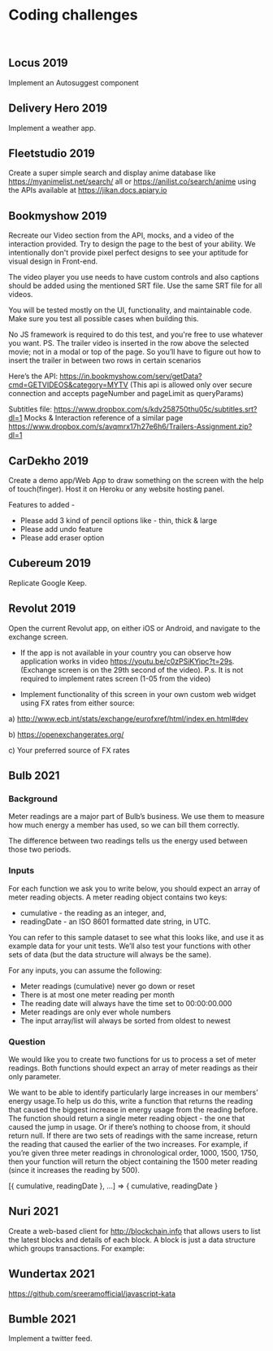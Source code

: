 # Coding challenges

&nbsp;

## Locus 2019

Implement an Autosuggest component

## Delivery Hero 2019

Implement a weather app.

## Fleetstudio 2019

Create a super simple search and display anime database like https://myanimelist.net/search/ all or https://anilist.co/search/anime using the APIs available at https://jikan.docs.apiary.io

## Bookmyshow 2019

Recreate our Video section from the API, mocks, and a video of the interaction provided. Try to design the page to the best of your ability. We intentionally don't provide pixel perfect designs to see your aptitude for visual design in Front-end.

The video player you use needs to have custom controls and also captions should be added using the mentioned SRT file. Use the same SRT file for all videos.

You will be tested mostly on the UI, functionality, and maintainable code. Make sure you test all possible cases when building this.

No JS framework is required to do this test, and you're free to use whatever you want.
PS. The trailer video is inserted in the row above the selected movie; not in a modal or top of the page. So you’ll have to figure out how to insert the trailer in between two rows in certain scenarios

Here’s the API:
https://in.bookmyshow.com/serv/getData?cmd=GETVIDEOS&category=MYTV
(This api is allowed only over secure connection and accepts pageNumber and pageLimit as queryParams)

Subtitles file:
https://www.dropbox.com/s/kdv258750thu05c/subtitles.srt?dl=1
Mocks & Interaction reference of a similar page
https://www.dropbox.com/s/avqmrx17h27e6h6/Trailers-Assignment.zip?dl=1


## CarDekho 2019

Create a demo app/Web App to draw something on the screen with the help of touch(finger). Host it on Heroku or any website hosting panel.

Features to added -
 - Please add 3 kind of pencil options like - thin, thick & large
 - Please add undo feature
 - Please add eraser option

## Cubereum 2019

Replicate Google Keep.

## Revolut 2019

Open the current Revolut app, on either iOS or Android, and navigate to the exchange screen.

- If the app is not available in your country you can observe how application works in video ​https://youtu.be/c0zPSiKYipc?t=29s​. (Exchange screen is on the 29th second of the video). P.s. It is not required to implement rates screen (1-05 from the video)

- Implement ​functionality​ of this screen in your own custom web widget using FX rates from either source:

a) http://www.ecb.int/stats/exchange/eurofxref/html/index.en.html#dev

b) https://openexchangerates.org/

c) Your preferred source of FX rates

## Bulb 2021

### Background
Meter readings are a major part of Bulb’s business. We use them to measure how much energy a member has used, so we can bill them correctly.

The difference between two readings tells us the energy used between those two periods.

### Inputs

For each function we ask you to write below, you should expect an array of meter reading objects. A meter reading object contains two keys:
 - cumulative - the reading as an integer, and,
 - readingDate - an ISO 8601 formatted date string, in UTC.

You can refer to this sample dataset to see what this looks like, and use it as example data for your unit tests. We’ll also test your functions with other sets of data (but the data structure will always be the same).

For any inputs, you can assume the following:
 - Meter readings (cumulative) never go down or reset
 - There is at most one meter reading per month
 - The reading date will always have the time set to 00:00:00.000
 - Meter readings are only ever whole numbers
 - The input array/list will always be sorted from oldest to newest

### Question

We would like you to create two functions for us to process a set of meter readings. Both functions should expect an array of meter readings as their only parameter.

We want to be able to identify particularly large increases in our members’ energy usage.To help us do this, write a function that returns the reading that caused the biggest increase in energy usage from the reading before. The function should return a single meter reading object - the one that caused the jump in usage. Or if there’s nothing to choose from, it should return null. If there are two sets of readings with the same increase, return the reading that caused the earlier of the two increases. For example, if you’re given three meter readings in chronological order, 1000, 1500, 1750, then your function will return the object containing the 1500 meter reading (since it increases the reading by 500).

[{ cumulative, readingDate }, …] => { cumulative, readingDate }

## Nuri 2021

Create a web-based client for http://blockchain.info that allows users to list the latest blocks and details of each block. A block is just a data structure which groups transactions. For example:

## Wundertax 2021

https://github.com/sreeramofficial/javascript-kata

## Bumble 2021

Implement a twitter feed.

&nbsp;
